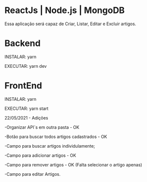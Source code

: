 # ReactJs | Node.js | MongoDB

Essa aplicação será capaz de Criar, Listar, Editar e Excluir artigos.

# Backend 
INSTALAR:
yarn 

EXECUTAR:
yarn dev

# FrontEnd
INSTALAR:
yarn 

EXECUTAR:
yarn start

22/05/2021 - Adições

-Organizar API´s em outra pasta - OK

-Botão para buscar todos artigos cadastrados - OK

-Campo para buscar artigos individulamente;

-Campo para adicionar artigos - OK

-Campo para remover artigos - OK (Falta selecionar o artigo apenas)

-Campo para editar Artigos.